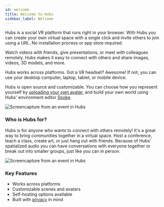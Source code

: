 ```yaml
---
id: welcome
title: Welcome to Hubs
sidebar_label: Welcome
---
```


Hubs is a social VR platform that runs right in your browser. With Hubs you can create your own virtual space with a single click and invite others to join using a URL. No installation process or app store required. 

Watch videos with friends, give presentations, or meet with colleagues remotely. Hubs makes it easy to connect with others and share images, videos, 3D models, and more. 

Hubs works across platforms. Got a VR headset? Awesome! If not, you can use your desktop computer, laptop, tablet, or mobile device.

Hubs is open source and customizable. You can choose how you represent yourself by [uploading your own avatar](intro-avatars.html), and build your own world using Hubs' environment editor [Spoke](intro-spoke.html).

![Screencapture from an event in Hubs](img/hubs-business.jpeg)

### Who is Hubs for?

Hubs is for anyone who wants to connect with others remotely! It's a great way to bring communities together in a virtual space. Host a conference, teach a class, create art, or just hang out with friends. Because of Hubs' spatialized audio you can have conversations with everyone together or break out into smaller groups, just like you can in person. 

<!-- ![Screencapture from an event in Hubs](img/hubs-event-image-min.jpeg) -->

![Screencapture from an event in Hubs](img/hubs-scenes3.jpeg)


### Key Features

* Works across platforms
* Customizable scenes and avatars
* Self-hosting options available
* Built with [privacy](https://blog.mozvr.com/creating-privacy-centric-virtual-spaces/) in mind

